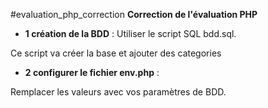 #evaluation_php_correction
**Correction de l'évaluation PHP** 

- **1 création de la BDD** :
Utiliser le script SQL bdd.sql.

Ce script va créer la base et ajouter des categories

- **2 configurer le fichier env.php** :

Remplacer les valeurs avec vos paramètres de BDD.
